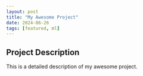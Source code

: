 ```yaml
---
layout: post
title: "My Awesome Project"
date: 2024-06-26
tags: [featured, ml]
---
```


## Project Description
This is a detailed description of my awesome project.
